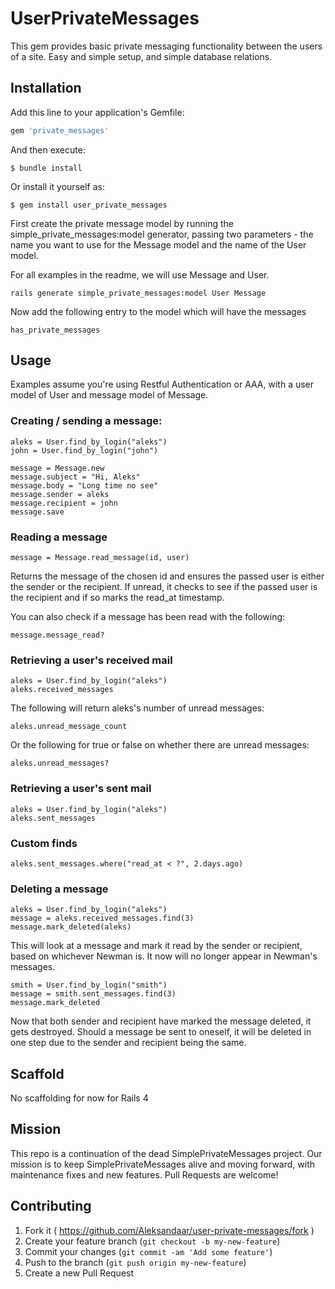# UserPrivateMessages

This gem provides basic private messaging functionality between the users
of a site. Easy and simple setup, and simple database relations.

## Installation

Add this line to your application's Gemfile:

```ruby
gem 'private_messages'
```

And then execute:

    $ bundle install

Or install it yourself as:

    $ gem install user_private_messages

First create the private message model by running the simple_private_messages:model
generator, passing two parameters - the name you want to use for the Message
model and the name of the User model.

For all examples in the readme, we will use Message and User.

    rails generate simple_private_messages:model User Message

Now add the following entry to the model which will have the messages

    has_private_messages

## Usage

Examples assume you're using Restful Authentication or AAA, with a user model
of User and message model of Message.

### Creating / sending a message:

    aleks = User.find_by_login("aleks")
    john = User.find_by_login("john")

    message = Message.new
    message.subject = "Hi, Aleks"
    message.body = "Long time no see"
    message.sender = aleks
    message.recipient = john
    message.save

### Reading a message

    message = Message.read_message(id, user)

Returns the message of the chosen id and ensures the passed user is either the
sender or the recipient. If unread, it checks to see if the passed user is the
recipient and if so marks the read_at timestamp.

You can also check if a message has been read with the following:

    message.message_read?

### Retrieving a user's received mail

    aleks = User.find_by_login("aleks")
    aleks.received_messages

The following will return aleks's number of unread messages:

    aleks.unread_message_count

Or the following for true or false on whether there are unread messages:

    aleks.unread_messages?

### Retrieving a user's sent mail

    aleks = User.find_by_login("aleks")
    aleks.sent_messages

### Custom finds

    aleks.sent_messages.where("read_at < ?", 2.days.ago)

### Deleting a message

    aleks = User.find_by_login("aleks")
    message = aleks.received_messages.find(3)
    message.mark_deleted(aleks)

This will look at a message and mark it read by the sender or recipient,
based on whichever Newman is. It now will no longer appear in Newman's
messages.

    smith = User.find_by_login("smith")
    message = smith.sent_messages.find(3)
    message.mark_deleted

Now that both sender and recipient have marked the message deleted, it
gets destroyed. Should a message be sent to oneself, it will be deleted
in one step due to the sender and recipient being the same.

## Scaffold

No scaffolding for now for Rails 4

## Mission

This repo is a continuation of the dead SimplePrivateMessages project. Our mission is to keep SimplePrivateMessages alive and moving forward, with maintenance fixes and new features. Pull Requests are welcome!

## Contributing

1. Fork it ( https://github.com/Aleksandaar/user-private-messages/fork )
2. Create your feature branch (`git checkout -b my-new-feature`)
3. Commit your changes (`git commit -am 'Add some feature'`)
4. Push to the branch (`git push origin my-new-feature`)
5. Create a new Pull Request
